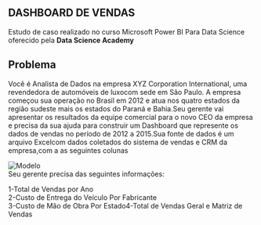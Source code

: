 ## DASHBOARD DE VENDAS
Estudo de caso realizado no curso Microsoft Power BI Para Data Science oferecido pela **Data Science Academy**
<br>

## Problema

Você é Analista de Dados na empresa XYZ Corporation International, uma revendedora de automóveis de luxocom sede em São Paulo. A empresa começou sua operação no Brasil em 2012 e atua nos quatro estados da região sudeste mais os estados do Paraná e Bahia.Seu gerente vai apresentar os resultados da equipe comercial para o novo CEO da empresa e precisa da sua ajuda para construir um Dashboard que represente os dados de vendas no período de 2012 a 2015.Sua fonte de dados é um arquivo Excelcom dados coletados do sistema de vendas e CRM da empresa,com a as seguintes colunas<br>

![Modelo](https://i.ibb.co/jhXQHrm/dados1.jpg)
<br>
Seu gerente precisa das seguintes informações:<br>

1-Total de Vendas por Ano<br>
2-Custo de Entrega do Veículo Por Fabricante<br>
3-Custo de Mão de Obra Por Estado4-Total de Vendas Geral e Matriz de Vendas
